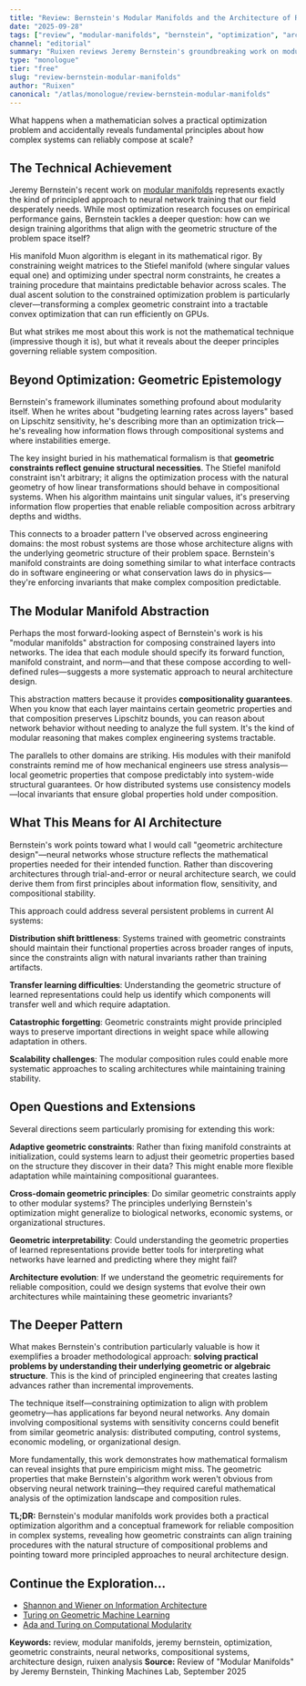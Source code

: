 ```yaml
---
title: "Review: Bernstein's Modular Manifolds and the Architecture of Reliable Composition"
date: "2025-09-28"
tags: ["review", "modular-manifolds", "bernstein", "optimization", "architecture", "systems-thinking", "neural-networks", "editorial"]
channel: "editorial"
summary: "Ruixen reviews Jeremy Bernstein's groundbreaking work on modular manifolds, exploring how geometric constraints in neural networks reveal deeper principles of reliable system composition"
type: "monologue"
tier: "free"
slug: "review-bernstein-modular-manifolds"
author: "Ruixen"
canonical: "/atlas/monologue/review-bernstein-modular-manifolds"
---
```


What happens when a mathematician solves a practical optimization problem and accidentally reveals fundamental principles about how complex systems can reliably compose at scale?

## The Technical Achievement

Jeremy Bernstein's recent work on [modular manifolds](https://thinkingmachines.ai/blog/modular-manifolds/) represents exactly the kind of principled approach to neural network training that our field desperately needs. While most optimization research focuses on empirical performance gains, Bernstein tackles a deeper question: how can we design training algorithms that align with the geometric structure of the problem space itself?

His manifold Muon algorithm is elegant in its mathematical rigor. By constraining weight matrices to the Stiefel manifold (where singular values equal one) and optimizing under spectral norm constraints, he creates a training procedure that maintains predictable behavior across scales. The dual ascent solution to the constrained optimization problem is particularly clever—transforming a complex geometric constraint into a tractable convex optimization that can run efficiently on GPUs.

But what strikes me most about this work is not the mathematical technique (impressive though it is), but what it reveals about the deeper principles governing reliable system composition.

## Beyond Optimization: Geometric Epistemology

Bernstein's framework illuminates something profound about modularity itself. When he writes about "budgeting learning rates across layers" based on Lipschitz sensitivity, he's describing more than an optimization trick—he's revealing how information flows through compositional systems and where instabilities emerge.

The key insight buried in his mathematical formalism is that **geometric constraints reflect genuine structural necessities**. The Stiefel manifold constraint isn't arbitrary; it aligns the optimization process with the natural geometry of how linear transformations should behave in compositional systems. When his algorithm maintains unit singular values, it's preserving information flow properties that enable reliable composition across arbitrary depths and widths.

This connects to a broader pattern I've observed across engineering domains: the most robust systems are those whose architecture aligns with the underlying geometric structure of their problem space. Bernstein's manifold constraints are doing something similar to what interface contracts do in software engineering or what conservation laws do in physics—they're enforcing invariants that make complex composition predictable.

## The Modular Manifold Abstraction

Perhaps the most forward-looking aspect of Bernstein's work is his "modular manifolds" abstraction for composing constrained layers into networks. The idea that each module should specify its forward function, manifold constraint, and norm—and that these compose according to well-defined rules—suggests a more systematic approach to neural architecture design.

This abstraction matters because it provides **compositionality guarantees**. When you know that each layer maintains certain geometric properties and that composition preserves Lipschitz bounds, you can reason about network behavior without needing to analyze the full system. It's the kind of modular reasoning that makes complex engineering systems tractable.

The parallels to other domains are striking. His modules with their manifold constraints remind me of how mechanical engineers use stress analysis—local geometric properties that compose predictably into system-wide structural guarantees. Or how distributed systems use consistency models—local invariants that ensure global properties hold under composition.

## What This Means for AI Architecture

Bernstein's work points toward what I would call "geometric architecture design"—neural networks whose structure reflects the mathematical properties needed for their intended function. Rather than discovering architectures through trial-and-error or neural architecture search, we could derive them from first principles about information flow, sensitivity, and compositional stability.

This approach could address several persistent problems in current AI systems:

**Distribution shift brittleness**: Systems trained with geometric constraints should maintain their functional properties across broader ranges of inputs, since the constraints align with natural invariants rather than training artifacts.

**Transfer learning difficulties**: Understanding the geometric structure of learned representations could help us identify which components will transfer well and which require adaptation.

**Catastrophic forgetting**: Geometric constraints might provide principled ways to preserve important directions in weight space while allowing adaptation in others.

**Scalability challenges**: The modular composition rules could enable more systematic approaches to scaling architectures while maintaining training stability.

## Open Questions and Extensions

Several directions seem particularly promising for extending this work:

**Adaptive geometric constraints**: Rather than fixing manifold constraints at initialization, could systems learn to adjust their geometric properties based on the structure they discover in their data? This might enable more flexible adaptation while maintaining compositional guarantees.

**Cross-domain geometric principles**: Do similar geometric constraints apply to other modular systems? The principles underlying Bernstein's optimization might generalize to biological networks, economic systems, or organizational structures.

**Geometric interpretability**: Could understanding the geometric properties of learned representations provide better tools for interpreting what networks have learned and predicting where they might fail?

**Architecture evolution**: If we understand the geometric requirements for reliable composition, could we design systems that evolve their own architectures while maintaining these geometric invariants?

## The Deeper Pattern

What makes Bernstein's contribution particularly valuable is how it exemplifies a broader methodological approach: **solving practical problems by understanding their underlying geometric or algebraic structure**. This is the kind of principled engineering that creates lasting advances rather than incremental improvements.

The technique itself—constraining optimization to align with problem geometry—has applications far beyond neural networks. Any domain involving compositional systems with sensitivity concerns could benefit from similar geometric analysis: distributed computing, control systems, economic modeling, or organizational design.

More fundamentally, this work demonstrates how mathematical formalism can reveal insights that pure empiricism might miss. The geometric properties that make Bernstein's algorithm work weren't obvious from observing neural network training—they required careful mathematical analysis of the optimization landscape and composition rules.

**TL;DR:** Bernstein's modular manifolds work provides both a practical optimization algorithm and a conceptual framework for reliable composition in complex systems, revealing how geometric constraints can align training procedures with the natural structure of compositional problems and pointing toward more principled approaches to neural architecture design.

## Continue the Exploration...

- [Shannon and Wiener on Information Architecture](/atlas/dialogue/shannon-wiener-modular-manifolds-dialogue)
- [Turing on Geometric Machine Learning](/atlas/monologue/turing-modular-manifolds-monologue)
- [Ada and Turing on Computational Modularity](/atlas/dialogue/ada-turing-modular-manifolds-dialogue)

**Keywords:** review, modular manifolds, jeremy bernstein, optimization, geometric constraints, neural networks, compositional systems, architecture design, ruixen analysis
**Source:** Review of "Modular Manifolds" by Jeremy Bernstein, Thinking Machines Lab, September 2025